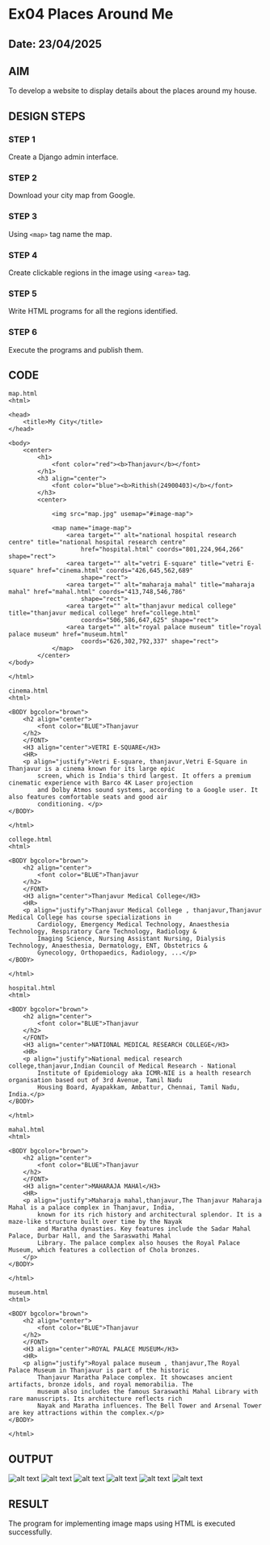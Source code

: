 # Ex04 Places Around Me
## Date: 23/04/2025

## AIM
To develop a website to display details about the places around my house.

## DESIGN STEPS

### STEP 1
Create a Django admin interface.

### STEP 2
Download your city map from Google.

### STEP 3
Using ```<map>``` tag name the map.

### STEP 4
Create clickable regions in the image using ```<area>``` tag.

### STEP 5
Write HTML programs for all the regions identified.

### STEP 6
Execute the programs and publish them.

## CODE
```
map.html
<html>

<head>
    <title>My City</title>
</head>

<body>
    <center>
        <h1>
            <font color="red"><b>Thanjavur</b></font>
        </h1>
        <h3 align="center">
            <font color="blue"><b>Rithish(24900403)</b></font>
        </h3>
        <center>

            <img src="map.jpg" usemap="#image-map">

            <map name="image-map">
                <area target="" alt="national hospital research centre" title="national hospital research centre"
                    href="hospital.html" coords="801,224,964,266" shape="rect">
                <area target="" alt="vetri E-square" title="vetri E-square" href="cinema.html" coords="426,645,562,689"
                    shape="rect">
                <area target="" alt="maharaja mahal" title="maharaja mahal" href="mahal.html" coords="413,748,546,786"
                    shape="rect">
                <area target="" alt="thanjavur medical college" title="thanjavur medical college" href="college.html"
                    coords="506,586,647,625" shape="rect">
                <area target="" alt="royal palace museum" title="royal palace museum" href="museum.html"
                    coords="626,302,792,337" shape="rect">
            </map>
        </center>
</body>

</html>

cinema.html
<html>

<BODY bgcolor="brown">
    <h2 align="center">
        <font color="BLUE">Thanjavur
    </h2>
    </FONT>
    <H3 align="center">VETRI E-SQUARE</H3>
    <HR>
    <p align="justify">Vetri E-square, thanjavur,Vetri E-Square in Thanjavur is a cinema known for its large epic
        screen, which is India's third largest. It offers a premium cinematic experience with Barco 4K Laser projection
        and Dolby Atmos sound systems, according to a Google user. It also features comfortable seats and good air
        conditioning. </p>
</BODY>

</html>

college.html
<html>

<BODY bgcolor="brown">
    <h2 align="center">
        <font color="BLUE">Thanjavur
    </h2>
    </FONT>
    <H3 align="center">Thanjavur Medical College</H3>
    <HR>
    <p align="justify">Thanjavur Medical College , thanjavur,Thanjavur Medical College has course specializations in
        Cardiology, Emergency Medical Technology, Anaesthesia Technology, Respiratory Care Technology, Radiology &
        Imaging Science, Nursing Assistant Nursing, Dialysis Technology, Anaesthesia, Dermatology, ENT, Obstetrics &
        Gynecology, Orthopaedics, Radiology, ...</p>
</BODY>

</html>

hospital.html
<html>

<BODY bgcolor="brown">
    <h2 align="center">
        <font color="BLUE">Thanjavur
    </h2>
    </FONT>
    <H3 align="center">NATIONAL MEDICAL RESEARCH COLLEGE</H3>
    <HR>
    <p align="justify">National medical research college,thanjavur,Indian Council of Medical Research - National
        Institute of Epidemiology aka ICMR-NIE is a health research organisation based out of 3rd Avenue, Tamil Nadu
        Housing Board, Ayapakkam, Ambattur, Chennai, Tamil Nadu, India.</p>
</BODY>

</html>

mahal.html
<html>

<BODY bgcolor="brown">
    <h2 align="center">
        <font color="BLUE">Thanjavur
    </h2>
    </FONT>
    <H3 align="center">MAHARAJA MAHAl</H3>
    <HR>
    <p align="justify">Maharaja mahal,thanjavur,The Thanjavur Maharaja Mahal is a palace complex in Thanjavur, India,
        known for its rich history and architectural splendor. It is a maze-like structure built over time by the Nayak
        and Maratha dynasties. Key features include the Sadar Mahal Palace, Durbar Hall, and the Saraswathi Mahal
        Library. The palace complex also houses the Royal Palace Museum, which features a collection of Chola bronzes.
    </p>
</BODY>

</html>

museum.html
<html>

<BODY bgcolor="brown">
    <h2 align="center">
        <font color="BLUE">Thanjavur
    </h2>
    </FONT>
    <H3 align="center">ROYAL PALACE MUSEUM</H3>
    <HR>
    <p align="justify">Royal palace museum , thanjavur,The Royal Palace Museum in Thanjavur is part of the historic
        Thanjavur Maratha Palace complex. It showcases ancient artifacts, bronze idols, and royal memorabilia. The
        museum also includes the famous Saraswathi Mahal Library with rare manuscripts. Its architecture reflects rich
        Nayak and Maratha influences. The Bell Tower and Arsenal Tower are key attractions within the complex.</p>
</BODY>

</html>
```

## OUTPUT
![alt text](<Screenshot (18).png>)
![alt text](<Screenshot (19).png>)
![alt text](<Screenshot (20).png>)
![alt text](<Screenshot (21).png>)
![alt text](<Screenshot (22).png>)
![alt text](<Screenshot (23).png>)

## RESULT
The program for implementing image maps using HTML is executed successfully.
